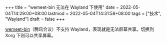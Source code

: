 +++
title = "wemeet-bin 无法在 Wayland 下使用"
date = 2022-05-04T14:29:00+08:00
lastmod = 2022-05-04T14:31:58+08:00
tags = ["技术", "Wayland"]
draft = false
+++

[wemeet-bin](https://aur.archlinux.org/packages/wemeet-bin)（腾讯会议）不支持 Wayland，表现就是无法屏幕共享。切换到 Xorg 下则可以共享屏幕。

